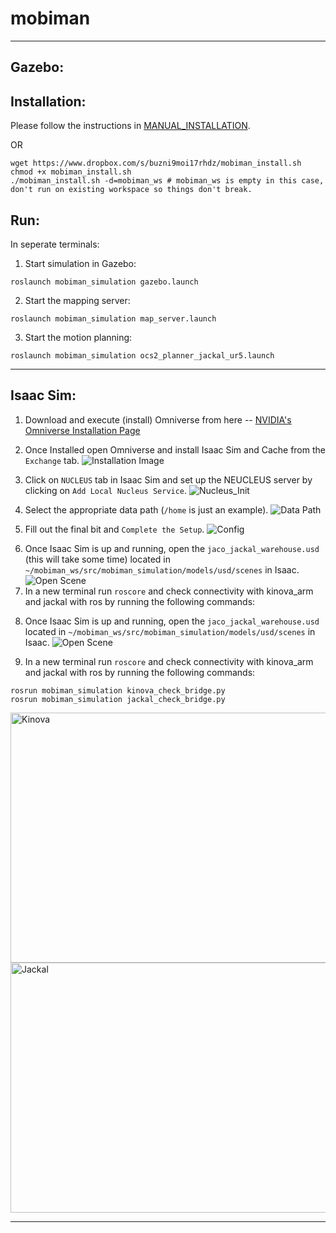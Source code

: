 # mobiman
<hr>

## Gazebo:

## Installation: 

Please follow the instructions in [MANUAL_INSTALLATION](https://github.com/RIVeR-Lab/mobiman/blob/main/MANUAL_INSTALLATION).

OR

```
wget https://www.dropbox.com/s/buzni9moi17rhdz/mobiman_install.sh
chmod +x mobiman_install.sh
./mobiman_install.sh -d=mobiman_ws # mobiman_ws is empty in this case, don't run on existing workspace so things don't break.
```


## Run:

In seperate terminals:

1. Start simulation in Gazebo:
```
roslaunch mobiman_simulation gazebo.launch
```

2. Start the mapping server:
```
roslaunch mobiman_simulation map_server.launch
```

3. Start the motion planning:
```
roslaunch mobiman_simulation ocs2_planner_jackal_ur5.launch
```

<hr>

## Isaac Sim:

1. Download and execute (install) Omniverse from here -- [NVIDIA's Omniverse Installation Page](https://www.nvidia.com/en-us/omniverse/download/)

2. Once Installed open Omniverse and install Isaac Sim and Cache from the `Exchange` tab.
![Installation Image](https://i.ibb.co/DY38vVJ/image.png)
3. Click on `NUCLEUS` tab in Isaac Sim and set up the NEUCLEUS server by clicking on `Add Local Nucleus Service`.
![Nucleus_Init](https://i.ibb.co/1s9H3P6/P1.jpg)
4. Select the appropriate data path (`/home` is just an example).
![Data Path](https://i.ibb.co/qxdbvfj/P2.jpg)
5. Fill out the final bit and `Complete the Setup`.
![Config](https://i.ibb.co/SnqqtnS/P3.jpg)
<!-- <<<<<<< HEAD -->
6. Once Isaac Sim is up and running, open the `jaco_jackal_warehouse.usd` (this will take some time) located in `~/mobiman_ws/src/mobiman_simulation/models/usd/scenes` in Isaac.
![Open Scene](https://i.ibb.co/yFpV49F/image.png)
7. In a new terminal run `roscore` and check connectivity with kinova_arm and jackal with ros by running the following commands:
<!-- ======= -->

8. Once Isaac Sim is up and running, open the `jaco_jackal_warehouse.usd` located in `~/mobiman_ws/src/mobiman_simulation/models/usd/scenes` in Isaac.
![Open Scene](https://i.ibb.co/yFpV49F/image.png)

9. In a new terminal run `roscore` and check connectivity with kinova_arm and jackal with ros by running the following commands:

<!-- >>>>>>> f7f68994aad70905a9e4d69a640e054643323497 -->
```
rosrun mobiman_simulation kinova_check_bridge.py
rosrun mobiman_simulation jackal_check_bridge.py

```
<!-- ![Kinnova](https://i.ibb.co/BfK5QfD/kinnova.gif) -->
<img src="https://i.ibb.co/BfK5QfD/kinnova.gif" alt="Kinova" width="600" height="400">

<!-- ![Jackal](https://i.ibb.co/994BChj/jackal.gif) -->
<img src="https://i.ibb.co/994BChj/jackal.gif" alt="Jackal" width="600" height="400">

<hr>
